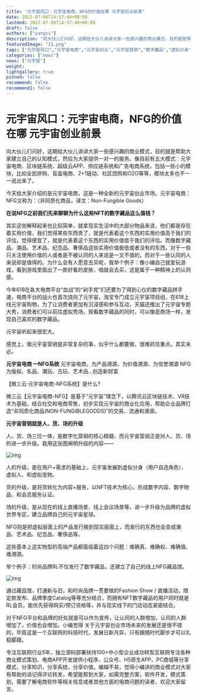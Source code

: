 ```yaml
---
title: "元宇宙风口：元宇宙电商，NFG的价值在哪 元宇宙创业前景"
date: 2022-07-06T14:57:40+08:00
lastmod: 2022-07-06T14:57:40+08:00
draft: false
authors: ["yangsi"]
description: "向大伙儿们问好，这期给大伙儿讲讲大家一些感兴趣的商业模式，目的就是帮助大家建立自己的认知模式，然后为大家提供一对一的服务。像目前有五大模式：元宇宙电商、区块链系统、超级云APP、供应链系统和广告电商系统，包括一些小的模块，比如全民拼购、盲盒电商、2+1链动、社区团购和O2O等等，模块太多也不一一说出来了。"
featuredImage: "21.png"
tags: ["元宇宙风口","元宇宙电商","元宇宙创业","元宇宙营销","数字藏品","虚拟分身"]
categories: ["news"]
news: ["元宇宙"]
weight: 
lightgallery: true
pinned: false
recommend: false
recommend1: false
---
```


# 元宇宙风口：元宇宙电商，NFG的价值在哪 元宇宙创业前景

向大伙儿们问好，这期给大伙儿讲讲大家一些感兴趣的商业模式，目的就是帮助大家建立自己的认知模式，然后为大家提供一对一的服务。像目前有五大模式：元宇宙电商、区块链系统、超级云APP、供应链系统和广告电商系统，包括一些小的模块，比如全民拼购、盲盒电商、2+1链动、社区团购和O2O等等，模块太多也不一一说出来了。

今天给大家介绍的是元宇宙电商，这是一种全新的元宇宙创业市场。元宇宙电商：NFG又称为：（非同质化商品，译文：Non-Fungible Goods）

**在说NFG之前我们先来聊聊为什么这些NFT的数字藏品这么值钱？**

其实这些解释起来也比较简单，就拿现实生活中的大部分物品来说，他们都是存在着实用价值，我们觉得某些东西贵了，就是代表着这个东西的实用价值高于我们的评估，觉得便宜了，就是代表着这个东西的实用价值低于我们的评估。而像数字藏品、潮品、艺术品、纪念品、奢侈品这些实用价值极低或者没有的东西，对于一些只关注使用价值的人或者是不被认同的人来说是一文不值的，而对于一些认同的人来说却是值得的。为什么会有人愿意去买呢，我举个例子：像小编自己就爱玩游戏，看到游戏里面出了一款好看的皮肤，咱就会去买，这是属于一种精神上的认同感。

今年618在各大电商平台“血战”的“剁手党”们还要为了得到心仪的数字藏品拼手速，电商平台的战火也首次烧向了元宇宙，淘宝专门成立元宇宙项目组，在618上线元宇宙购物，为了让消费者更加有沉浸感和参与互动，天猫还推出了元宇宙专题大秀，消费者们可以前往虚拟秀场，观看数字藏品的同时，可以像逛商场一样，发现自己喜欢的数字藏品。

元宇宙听起来很宏大。

感觉上，做元宇宙营销是非常复杂的事，似乎什么都要做，很难抓住重点。其实未必。

**元宇宙电商 一NFG系统**
元宇宙电商，为产品溯源、为价值溯源、为信誉溯源 NFG为版权、名品、潮玩、古玩、艺术品...创造新财富

【微三云·元宇宙电商-NFG系统】是什么?

微三云【元宇宙电商-NFG】是基于“元宇宙”理念下，以腾讯云区块链技术、VR技术为基础，结合社交和电商零售，初步实现元宇宙的商业化应用，帮助企业品牌打造“非同质化商品(NON-FUNGIBLEGOODS)”的交易、流通和溯源。

**元宇宙营销就是人、货、场的升级**

人、货、场三位一体，是数字化营销的核心精髓，而元宇宙营销正是对人、货、场的进一步升级。我用这张图阐明升级的内容——

![img](https://p7.itc.cn/images01/20220701/3cf3a54838f84948acb0972674b32cbe.png)

人的升级，是在用户+需求的基础上，元宇宙发展到虚拟分身（用户自选角色）、虚拟人、和虚拟宠物。

货的升级，是将货转化为内容+服务，以NFT技术为核心，形成数字内容、数字物品、和会员服务认证。

场的升级，是从现在的线上直播场景、线上会议场景等，进一步升级为品牌的虚拟世界专区，建立品牌自己的元宇宙星球。

NFG则是把虚拟层面上的产品发行搬到现实层面上，而发行的东西也会变成潮品、艺术品、纪念品、奢侈品等。

这些基本上这实物型的高端产品都面临着这四个问题：难确真、难确权、难确值、难溯源。

举个例子：时尚品牌RL不仅发行了数字藏品，还建立了自己的线上NFG藏品馆。

![img](https://p4.itc.cn/images01/20220701/49e4cb8c8ec54975a0e404827ac6f1aa.png)

通过藏品馆，打通新与旧，和时尚品牌一贯要做的Fashion Show / 直播活动，限定款发布、品牌季度Catalog等等充分结合，而拥有NFT数字藏品的用户同时就是RL会员，能优先获得购买/预订资格等，并与现实线下的门店动态紧密结合。

对于NFG平台和品牌的好处就是可以作为宣传，让认同的人群增加，认同的人群增加了，价值也会增加。小编觉得 关于元宇宙创业市场未来的发展还是很不错的，毕竟这是一个互联网的科技时代，发展日新月异，只有跟随时代脚步才可以扎稳脚跟。

专注互联网行业5年，独立源码部署扶持100+中小型企业成功转型互联网专注各种商业模式策划、电商APP开发提供小程序、公众号、H5原生APP、PC商城等分享模式，分享知识，分享系统，分享价值。编辑不易，觉得小编讲的商业模式对大家有帮助的话记得评论转发，希望能帮到大家，如需完整方案，软件开发，模式策划，需要了解电商软件等相关信息或者其他方面的电商问题的读者，欢迎大家留言。